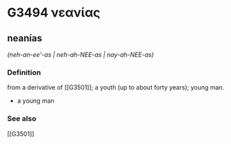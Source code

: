 # G3494 νεανίας

## neanías

_(neh-an-ee'-as | neh-ah-NEE-as | nay-ah-NEE-as)_

### Definition

from a derivative of [[G3501]]; a youth (up to about forty years); young man.

- a young man

### See also

[[G3501]]

